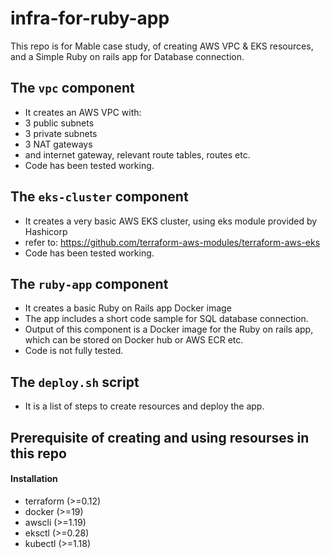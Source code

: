 
# infra-for-ruby-app
This repo is for Mable case study, of creating AWS VPC & EKS resources, and a Simple Ruby on rails app for Database connection.

## The `vpc` component 
- It creates an AWS VPC with:
- 3 public subnets
- 3 private subnets
- 3 NAT gateways
- and internet gateway, relevant route tables, routes etc.
- Code has been tested working.

## The `eks-cluster` component 
- It creates a very basic AWS EKS cluster, using eks module provided by Hashicorp
- refer to: https://github.com/terraform-aws-modules/terraform-aws-eks
- Code has been tested working.

## The `ruby-app` component 
- It creates a basic Ruby on Rails app Docker image
- The app includes a short code sample for SQL database connection.
- Output of this component is a Docker image for the Ruby on rails app, which can be stored on Docker hub or AWS ECR etc.
- Code is not fully tested.

## The `deploy.sh` script
- It is a list of steps to create resources and deploy the app.

## Prerequisite of creating and using resourses in this repo
#### Installation
- terraform (>=0.12)
- docker (>=19)
- awscli (>=1.19)
- eksctl (>=0.28)
- kubectl (>=1.18)
